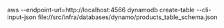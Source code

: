 aws --endpoint-url=http://localhost:4566 dynamodb create-table --cli-input-json file://src/infra/databases/dynamo/products_table_schema.json